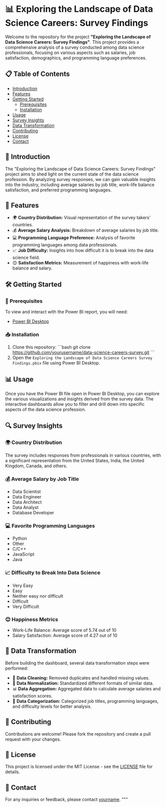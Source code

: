 # 📊 Exploring the Landscape of Data Science Careers: Survey Findings

Welcome to the repository for the project **"Exploring the Landscape of Data Science Careers: Survey Findings"**. This project provides a comprehensive analysis of a survey conducted among data science professionals, focusing on various aspects such as salaries, job satisfaction, demographics, and programming language preferences.

## 📋 Table of Contents
- [Introduction](#introduction)
- [Features](#features)
- [Getting Started](#getting-started)
  - [Prerequisites](#prerequisites)
  - [Installation](#installation)
- [Usage](#usage)
- [Survey Insights](#survey-insights)
- [Data Transformation](#data-transformation)
- [Contributing](#contributing)
- [License](#license)
- [Contact](#contact)

## 🌟 Introduction
The "Exploring the Landscape of Data Science Careers: Survey Findings" project aims to shed light on the current state of the data science profession. By analyzing survey responses, we can gain valuable insights into the industry, including average salaries by job title, work-life balance satisfaction, and preferred programming languages.

## 🚀 Features
- 🌍 **Country Distribution:** Visual representation of the survey takers' countries.
- 💰 **Average Salary Analysis:** Breakdown of average salaries by job title.
- 💻 **Programming Language Preference:** Analysis of favorite programming languages among data professionals.
- 📈 **Job Difficulty:** Insights into how difficult it is to break into the data science field.
- 😊 **Satisfaction Metrics:** Measurement of happiness with work-life balance and salary.

## 🛠 Getting Started

### 📝 Prerequisites
To view and interact with the Power BI report, you will need:
- [Power BI Desktop](https://powerbi.microsoft.com/desktop/)

### 📥 Installation
1. Clone this repository:
    \`\`\`bash
    git clone https://github.com/yourusername/data-science-careers-survey.git
    \`\`\`
2. Open the `Exploring the Landscape of Data Science Careers Survey Findings.pbix` file using Power BI Desktop.

## 📊 Usage
Once you have the Power BI file open in Power BI Desktop, you can explore the various visualizations and insights derived from the survey data. The interactive dashboards allow you to filter and drill down into specific aspects of the data science profession.

## 🔍 Survey Insights
### 🌍 Country Distribution
The survey includes responses from professionals in various countries, with a significant representation from the United States, India, the United Kingdom, Canada, and others.

### 💰 Average Salary by Job Title
- Data Scientist
- Data Engineer
- Data Architect
- Data Analyst
- Database Developer

### 💻 Favorite Programming Languages
- Python
- Other
- C/C++
- JavaScript
- Java

### 📈 Difficulty to Break Into Data Science
- Very Easy
- Easy
- Neither easy nor difficult
- Difficult
- Very Difficult

### 😊 Happiness Metrics
- Work-Life Balance: Average score of 5.74 out of 10
- Salary Satisfaction: Average score of 4.27 out of 10

## 🔄 Data Transformation
Before building the dashboard, several data transformation steps were performed:
- 🧹 **Data Cleaning:** Removed duplicates and handled missing values.
- 🔄 **Data Normalization:** Standardized different formats of similar data.
- 📊 **Data Aggregation:** Aggregated data to calculate average salaries and satisfaction scores.
- 🧩 **Data Categorization:** Categorized job titles, programming languages, and difficulty levels for better analysis.

## 🤝 Contributing
Contributions are welcome! Please fork the repository and create a pull request with your changes.

## 📄 License
This project is licensed under the MIT License - see the [LICENSE](LICENSE) file for details.

## 📧 Contact
For any inquiries or feedback, please contact [yourname](mailto:youremail@example.com).
"""

